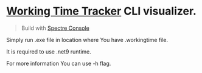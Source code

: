 # [Working Time Tracker](https://github.com/JPiotr/workingtimetracker) CLI visualizer. 
> Build with [Spectre Console](https://spectreconsole.net/)

Simply run .exe file in location where You have .workingtime file.

It is required to use .net9 runtime.

For more information You can use -h flag. 

